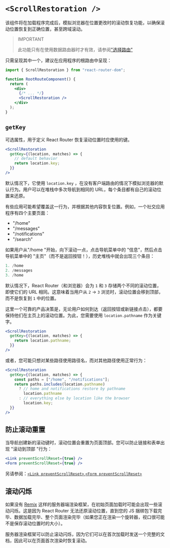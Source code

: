 # `<ScrollRestoration />`

该组件将在加载程序完成后，模拟浏览器在位置更改时的滚动恢复功能，以确保滚动位置恢复到正确位置，甚至跨域滚动。

> IMPORTANT
>
> 此功能只有在使用数据路由器时才有效，请参阅["选择路由"](../routers/picking-a-router)

只需呈现其中一个，建议在应用程序的根路由中呈现：

```jsx
import { ScrollRestoration } from "react-router-dom";

function RootRouteComponent() {
  return (
    <div>
      {/* ... */}
      <ScrollRestoration />
    </div>
  );
}
```

## `getKey`

可选属性，用于定义 React Router 恢复滚动位置时应使用的键。

```jsx
<ScrollRestoration
  getKey={(location, matches) => {
    // default behavior
    return location.key;
  }}
/>
```

默认情况下，它使用 `location.key` ，在没有客户端路由的情况下模拟浏览器的默认行为。用户可以在堆栈中多次导航到相同的 URL，每个条目都有自己的滚动位置来还原。

有些应用可能希望覆盖这一行为，并根据其他内容恢复位置。例如，一个社交应用程序有四个主要页面：

- "/home"
- "/messages"
- "/notifications"
- "/search"

如果用户从"/home "开始，向下滚动一点，点击导航菜单中的 "信息"，然后点击导航菜单中的 "主页"（而不是返回按钮！），历史堆栈中就会出现三个条目：

```js
1. /home
2. /messages
3. /home
```

默认情况下，React Router（和浏览器）会为 `1` 和 `3` 存储两个不同的滚动位置，即使它们的 URL 相同。这意味着当用户从 `2` → `3` 浏览时，滚动位置会移到顶部，而不是恢复到 `1` 中的位置。

这里一个可靠的产品决策是，无论用户如何到达（返回按钮或新链接点击），都要保持他们在主页上的滚动位置。为此，您需要使用 `location.pathname` 作为关键字。

```jsx
<ScrollRestoration
  getKey={(location, matches) => {
    return location.pathname;
  }}
/>
```

或者，您可能只想对某些路径使用路径名，而对其他路径使用正常行为：

```jsx
<ScrollRestoration
  getKey={(location, matches) => {
    const paths = ["/home", "/notifications"];
    return paths.includes(location.pathname)
      ? // home and notifications restore by pathname
        location.pathname
      : // everything else by location like the browser
        location.key;
  }}
/>
```

## 防止滚动重置

当导航创建新的滚动键时，滚动位置会重置为页面顶部。您可以防止链接和表单出现 "滚动到顶部 "行为：

```jsx
<Link preventScrollReset={true} />
<Form preventScrollReset={true} />
```

另请参阅：[`<Link preventScrollReset>`](../components/link#preventscrollreset),[`<Form preventScrollReset>`](../components/form#preventscrollreset)

## 滚动闪烁

如果没有 [Remix](https://remix.run/) 这样的服务器端渲染框架，在初始页面加载时可能会出现一些滚动闪烁。这是因为 React Router 无法还原滚动位置，直到您的 JS 捆绑包下载完毕、数据加载完毕、整个页面渲染完毕（如果您正在渲染一个旋转器，视口很可能不是保存滚动位置时的大小）。

服务器渲染框架可以防止滚动闪烁，因为它们可以在首次加载时发送一个完整的文档，因此可以在页面首次渲染时恢复滚动。